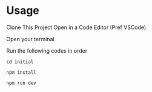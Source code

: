 # Usage

Clone This Project Open in a Code Editor (Pref VSCode)

Open your terminal

Run the following codes in order

`cd initial`

`npm install`

`npm run dev`
